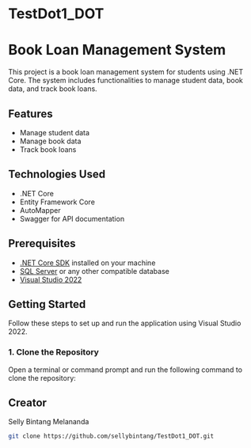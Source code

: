 # TestDot1_DOT

# Book Loan Management System

This project is a book loan management system for students using .NET Core. The system includes functionalities to manage student data, book data, and track book loans.

## Features

- Manage student data
- Manage book data
- Track book loans

## Technologies Used

- .NET Core
- Entity Framework Core
- AutoMapper
- Swagger for API documentation

## Prerequisites

- [.NET Core SDK](https://dotnet.microsoft.com/download) installed on your machine
- [SQL Server](https://www.microsoft.com/en-us/sql-server/sql-server-downloads) or any other compatible database
- [Visual Studio 2022](https://visualstudio.microsoft.com/)

## Getting Started

Follow these steps to set up and run the application using Visual Studio 2022.

### 1. Clone the Repository

Open a terminal or command prompt and run the following command to clone the repository:

## Creator

Selly Bintang Melananda

```bash
git clone https://github.com/sellybintang/TestDot1_DOT.git



